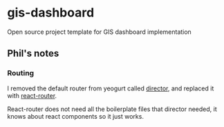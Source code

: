 # gis-dashboard

Open source project template for GIS dashboard implementation


## Phil's notes

### Routing

I removed the default router from yeogurt called [director](https://github.com/flatiron/director), and replaced it with [react-router](https://github.com/rackt/react-router/).

React-router does not need all the boilerplate files that director needed, it knows about react components so it just works.
